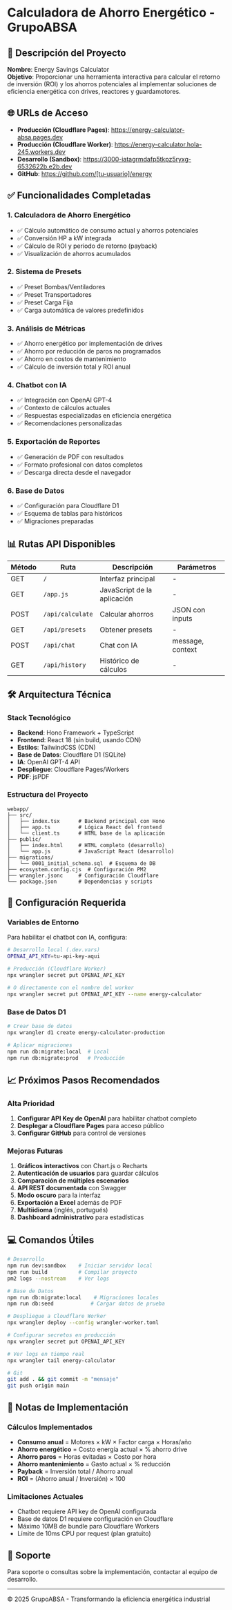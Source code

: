 # Calculadora de Ahorro Energético - GrupoABSA

## 🚀 Descripción del Proyecto
**Nombre**: Energy Savings Calculator  
**Objetivo**: Proporcionar una herramienta interactiva para calcular el retorno de inversión (ROI) y los ahorros potenciales al implementar soluciones de eficiencia energética con drives, reactores y guardamotores.

## 🌐 URLs de Acceso
- **Producción (Cloudflare Pages)**: https://energy-calculator-absa.pages.dev
- **Producción (Cloudflare Worker)**: https://energy-calculator.hola-245.workers.dev
- **Desarrollo (Sandbox)**: https://3000-iatagrmdafp5tkpz5ryxg-6532622b.e2b.dev
- **GitHub**: https://github.com/[tu-usuario]/energy

## ✅ Funcionalidades Completadas

### 1. **Calculadora de Ahorro Energético**
- ✅ Cálculo automático de consumo actual y ahorros potenciales
- ✅ Conversión HP a kW integrada
- ✅ Cálculo de ROI y periodo de retorno (payback)
- ✅ Visualización de ahorros acumulados

### 2. **Sistema de Presets**
- ✅ Preset Bombas/Ventiladores
- ✅ Preset Transportadores
- ✅ Preset Carga Fija
- ✅ Carga automática de valores predefinidos

### 3. **Análisis de Métricas**
- ✅ Ahorro energético por implementación de drives
- ✅ Ahorro por reducción de paros no programados
- ✅ Ahorro en costos de mantenimiento
- ✅ Cálculo de inversión total y ROI anual

### 4. **Chatbot con IA**
- ✅ Integración con OpenAI GPT-4
- ✅ Contexto de cálculos actuales
- ✅ Respuestas especializadas en eficiencia energética
- ✅ Recomendaciones personalizadas

### 5. **Exportación de Reportes**
- ✅ Generación de PDF con resultados
- ✅ Formato profesional con datos completos
- ✅ Descarga directa desde el navegador

### 6. **Base de Datos**
- ✅ Configuración para Cloudflare D1
- ✅ Esquema de tablas para históricos
- ✅ Migraciones preparadas

## 📊 Rutas API Disponibles

| Método | Ruta | Descripción | Parámetros |
|--------|------|-------------|------------|
| GET | `/` | Interfaz principal | - |
| GET | `/app.js` | JavaScript de la aplicación | - |
| POST | `/api/calculate` | Calcular ahorros | JSON con inputs |
| GET | `/api/presets` | Obtener presets | - |
| POST | `/api/chat` | Chat con IA | message, context |
| GET | `/api/history` | Histórico de cálculos | - |

## 🛠 Arquitectura Técnica

### Stack Tecnológico
- **Backend**: Hono Framework + TypeScript
- **Frontend**: React 18 (sin build, usando CDN)
- **Estilos**: TailwindCSS (CDN)
- **Base de Datos**: Cloudflare D1 (SQLite)
- **IA**: OpenAI GPT-4 API
- **Despliegue**: Cloudflare Pages/Workers
- **PDF**: jsPDF

### Estructura del Proyecto
```
webapp/
├── src/
│   ├── index.tsx      # Backend principal con Hono
│   ├── app.ts         # Lógica React del frontend
│   └── client.ts      # HTML base de la aplicación
├── public/
│   ├── index.html     # HTML completo (desarrollo)
│   └── app.js         # JavaScript React (desarrollo)
├── migrations/
│   └── 0001_initial_schema.sql  # Esquema de DB
├── ecosystem.config.cjs  # Configuración PM2
├── wrangler.jsonc     # Configuración Cloudflare
└── package.json       # Dependencias y scripts
```

## 🔧 Configuración Requerida

### Variables de Entorno
Para habilitar el chatbot con IA, configura:
```bash
# Desarrollo local (.dev.vars)
OPENAI_API_KEY=tu-api-key-aqui

# Producción (Cloudflare Worker)
npx wrangler secret put OPENAI_API_KEY

# O directamente con el nombre del worker
npx wrangler secret put OPENAI_API_KEY --name energy-calculator
```

### Base de Datos D1
```bash
# Crear base de datos
npx wrangler d1 create energy-calculator-production

# Aplicar migraciones
npm run db:migrate:local  # Local
npm run db:migrate:prod   # Producción
```

## 📈 Próximos Pasos Recomendados

### Alta Prioridad
1. **Configurar API Key de OpenAI** para habilitar chatbot completo
2. **Desplegar a Cloudflare Pages** para acceso público
3. **Configurar GitHub** para control de versiones

### Mejoras Futuras
1. **Gráficos interactivos** con Chart.js o Recharts
2. **Autenticación de usuarios** para guardar cálculos
3. **Comparación de múltiples escenarios**
4. **API REST documentada** con Swagger
5. **Modo oscuro** para la interfaz
6. **Exportación a Excel** además de PDF
7. **Multiidioma** (inglés, portugués)
8. **Dashboard administrativo** para estadísticas

## 💻 Comandos Útiles

```bash
# Desarrollo
npm run dev:sandbox    # Iniciar servidor local
npm run build          # Compilar proyecto
pm2 logs --nostream    # Ver logs

# Base de Datos
npm run db:migrate:local    # Migraciones locales
npm run db:seed            # Cargar datos de prueba

# Despliegue a Cloudflare Worker
npx wrangler deploy --config wrangler-worker.toml

# Configurar secretos en producción
npx wrangler secret put OPENAI_API_KEY

# Ver logs en tiempo real
npx wrangler tail energy-calculator

# Git
git add . && git commit -m "mensaje"
git push origin main
```

## 📝 Notas de Implementación

### Cálculos Implementados
- **Consumo anual** = Motores × kW × Factor carga × Horas/año
- **Ahorro energético** = Costo energía actual × % ahorro drive
- **Ahorro paros** = Horas evitadas × Costo por hora
- **Ahorro mantenimiento** = Gasto actual × % reducción
- **Payback** = Inversión total / Ahorro anual
- **ROI** = (Ahorro anual / Inversión) × 100

### Limitaciones Actuales
- Chatbot requiere API key de OpenAI configurada
- Base de datos D1 requiere configuración en Cloudflare
- Máximo 10MB de bundle para Cloudflare Workers
- Límite de 10ms CPU por request (plan gratuito)

## 🤝 Soporte
Para soporte o consultas sobre la implementación, contactar al equipo de desarrollo.

---
© 2025 GrupoABSA - Transformando la eficiencia energética industrial